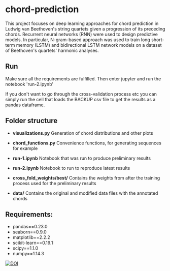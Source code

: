 
# chord-prediction

This project focuses on deep learning approaches for chord prediction in Ludwig van Beethoven's string quartets given a progression of its preceding chords. Recurrent neural networks (RNN) were used to design predictive models. In particular, N-gram-based approach was used to train long short-term memory (LSTM) and bidirectional LSTM network models on a dataset of Beethoven's quartets' harmonic analyses. 


## Run
Make sure all the requirements are fulfilled. 
Then enter jupyter and run the notebook 'run-2.ipynb'

If you don't want to go through the cross-validation process etc you can simply run the cell that loads the BACKUP csv file to get the results as a pandas dataframe.
## Folder structure

* **visualizations.py**
Generation of chord distributions and other plots

* **chord_functions.py**
Convenience functions, for generating sequences for example

* **run-1.ipynb**
Notebook that was run to produce preliminary results

* **run-2.ipynb**
Notebook to run to reproduce latest results

* **cross_fold_weights/best/**
Contains the weights from after the training process used for the preliminary results

* **data/**
Contains the original and modified data files with the annotated chords

## Requirements:
* pandas==0.23.0
* seaborn==0.9.0
* matplotlib==2.2.2
* scikit-learn==0.19.1
* scipy==1.1.0
* numpy==1.14.3


[![DOI](https://zenodo.org/badge/158099585.svg)](https://zenodo.org/badge/latestdoi/158099585)
